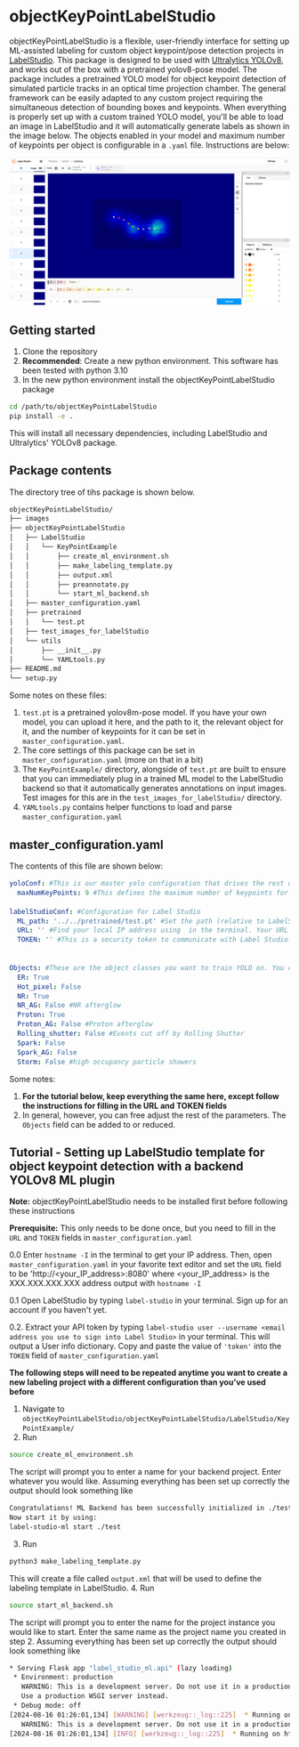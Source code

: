 # objectKeyPointLabelStudio
objectKeyPointLabelStudio is a flexible, user-friendly interface for setting up ML-assisted labeling for custom object keypoint/pose detection projects in [LabelStudio](https://labelstud.io/). This package is designed to be used with [Ultralytics YOLOv8](https://github.com/ultralytics/ultralytics), and works out of the box with a pretrained yolov8-pose model. The package includes a pretrained YOLO model for object keypoint detection of simulated particle tracks in an optical time projection chamber. The general framework can be easily adapted to any custom project requiring the simultaneous detection of bounding boxes and keypoints. When everything is properly set up with a custom trained YOLO model, you'll be able to load an image in LabelStudio and it will automatically generate labels as shown in the image below. The objects enabled in your model and maximum number of keypoints per object is configurable in a `.yaml` file. Instructions are below:

![image](images/5.png)

## Getting started
1. Clone the repository
2. **Recommended**: Create a new python environment. This software has been tested with python 3.10
3. In the new python environment install the objectKeyPointLabelStudio package
```bash
cd /path/to/objectKeyPointLabelStudio
pip install -e .
```
This will install all necessary dependencies, including LabelStudio and Ultralytics' YOLOv8 package.

## Package contents

The directory tree of tihs package is shown below.

```bash
objectKeyPointLabelStudio/
├── images
├── objectKeyPointLabelStudio
│   ├── LabelStudio
│   │   └── KeyPointExample
│   │       ├── create_ml_environment.sh
│   │       ├── make_labeling_template.py
│   │       ├── output.xml
│   │       ├── preannotate.py
│   │       └── start_ml_backend.sh
│   ├── master_configuration.yaml
│   ├── pretrained
│   │   └── test.pt
│   ├── test_images_for_labelStudio
│   └── utils
│       ├── __init__.py
│       └── YAMLtools.py
├── README.md
└── setup.py
```

Some notes on these files:
1.  `test.pt` is a pretrained yolov8m-pose model. If you have your own model, you can upload it here, and the path to it, the relevant object for it, and the number of keypoints for it can be set in `master_configuration.yaml`.
2. The core settings of this package can be set in `master_configuration.yaml` (more on that in a bit)
3. The `KeyPointExample/` directory, alongside of `test.pt` are built to ensure that you can immediately plug in a trained ML model to the LabelStudio backend so that it automatically generates annotations on input images. Test images for this are in the `test_images_for_labelStudio/` directory.
4. `YAMLtools.py` contains helper functions to load and parse `master_configuration.yaml`

## master_configuration.yaml

The contents of this file are shown below:
```yaml
yoloConf: #This is our master yolo configuration that drives the rest of the package
  maxNumKeyPoints: 9 #This defines the maximum number of keypoints for each object class

labelStudioConf: #Configuration for Label Studio
  ML_path: '../../pretrained/test.pt' #Set the path (relative to LabelStudio/KeyPointExample/) you want for YOLO models weights for Label Studio preannotations.
  URL: '' #Find your local IP address using  in the terminal. Your URL should then be 'http://<your_IP_address>:8080
  TOKEN: '' #This is a security token to communicate with Label Studio. You can find this by typing label-studio user --username <email address you use to sign into Label Studio> in your terminal
  

Objects: #These are the object classes you want to train YOLO on. You can adjust this, and add or remove entries as needed for your task. These are read into generate_xml.py for LabelStudio and preannotate.py for the LabelStudio ML backend
  ER: True
  Hot_pixel: False
  NR: True
  NR_AG: False #NR afterglow
  Proton: True
  Proton_AG: False #Proton afterglow
  Rolling_shutter: False #Events cut off by Rolling Shutter
  Spark: False
  Spark_AG: False
  Storm: False #high occupancy particle showers
```
Some notes:

1. **For the tutorial below, keep everything the same here, except follow the instructions for filling in the URL and TOKEN fields**
2. In general, however, you can free adjust the rest of the parameters. The `Objects` field can be added to or reduced.

## Tutorial - Setting up LabelStudio template for object keypoint detection with a backend YOLOv8 ML plugin
**Note:** objectKeyPointLabelStudio needs to be installed first before following these instructions

**Prerequisite:** This only needs to be done once, but you need to fill in the `URL` and `TOKEN` fields in `master_configuration.yaml`

0.0 Enter `hostname -I` in the terminal to get your IP address. Then, open `master_configuration.yaml` in your favorite text editor and set the `URL` field to be 'http://<your_IP_address>:8080' where <your_IP_address> is the XXX.XXX.XXX.XXX address output with `hostname -I`

0.1 Open LabelStudio by typing `label-studio` in your terminal. Sign up for an account if you haven't yet.

0.2. Extract your API token by typing `label-studio user --username <email address you use to sign into Label Studio>` in your terminal. This will output a User info dictionary. Copy and paste the value of `'token'` into the `TOKEN` field of `master_configuration.yaml`

**The following steps will need to be repeated anytime you want to create a new labeling project with a different configuration than you've used before**

1. Navigate to `objectKeyPointLabelStudio/objectKeyPointLabelStudio/LabelStudio/KeyPointExample/`
2. Run
```sh
source create_ml_environment.sh
```
The script will prompt you to enter a name for your backend project. Enter whatever you would like. Assuming everything has been set up correctly the output should look something like
```sh
Congratulations! ML Backend has been successfully initialized in ./test
Now start it by using:
label-studio-ml start ./test
```
3. Run
```sh
python3 make_labeling_template.py
```
This will create a file called `output.xml` that will be used to define the labeling template in LabelStudio.
4. Run
```sh
source start_ml_backend.sh
```
The script will prompt you to enter the name for the project instance you would like to start. Enter the same name as the project name you created in step 2. Assuming everything has been set up correctly the output should look something like

```sh
* Serving Flask app "label_studio_ml.api" (lazy loading)
 * Environment: production
   WARNING: This is a development server. Do not use it in a production deployment.
   Use a production WSGI server instead.
 * Debug mode: off
[2024-08-16 01:26:01,134] [WARNING] [werkzeug::_log::225]  * Running on all addresses.
   WARNING: This is a development server. Do not use it in a production deployment.
[2024-08-16 01:26:01,134] [INFO] [werkzeug::_log::225]  * Running on http://XXX.XXX.XXX.XXX:9090/ (Press CTRL+C to quit)
```
